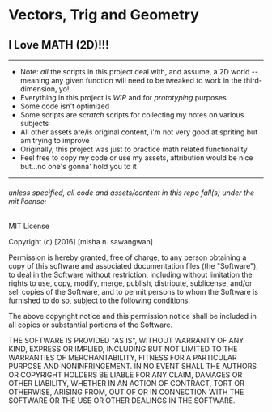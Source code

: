 # Vectors, Trig and Geometry

## I Love MATH (2D)!!!

* * *

- Note: _all_ the scripts in this project deal with, and assume, a 2D world -- meaning any given function will need to
  be tweaked to work in the third-dimension, yo!
- Everything in this project is *WIP* and for *prototyping* purposes
- Some code isn't optimized
- Some scripts are _scratch_ scripts for collecting my notes on various subjects
- All other assets are/is original content, i'm not very good at spriting but am trying to improve
- Originally, this project was just to practice math related functionality
- Feel free to copy my code or use my assets, attribution would be nice but...no one's gonna' hold you to it

* * *

###### unless specified, all code and assets/content in this repo fall(s) under the mit license:

MIT License

Copyright (c) [2016] [misha n. sawangwan]

Permission is hereby granted, free of charge, to any person obtaining a copy
of this software and associated documentation files (the "Software"), to deal
in the Software without restriction, including without limitation the rights
to use, copy, modify, merge, publish, distribute, sublicense, and/or sell
copies of the Software, and to permit persons to whom the Software is
furnished to do so, subject to the following conditions:

The above copyright notice and this permission notice shall be included in all
copies or substantial portions of the Software.

THE SOFTWARE IS PROVIDED "AS IS", WITHOUT WARRANTY OF ANY KIND, EXPRESS OR
IMPLIED, INCLUDING BUT NOT LIMITED TO THE WARRANTIES OF MERCHANTABILITY,
FITNESS FOR A PARTICULAR PURPOSE AND NONINFRINGEMENT. IN NO EVENT SHALL THE
AUTHORS OR COPYRIGHT HOLDERS BE LIABLE FOR ANY CLAIM, DAMAGES OR OTHER
LIABILITY, WHETHER IN AN ACTION OF CONTRACT, TORT OR OTHERWISE, ARISING FROM,
OUT OF OR IN CONNECTION WITH THE SOFTWARE OR THE USE OR OTHER DEALINGS IN THE
SOFTWARE.
